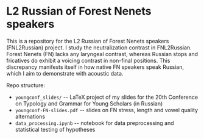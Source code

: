 # L2 Russian of Forest Nenets speakers

This is a repository for the L2 Russian of Forest Nenets speakers (FNL2Russian) project. I study the neutralization contrast in FNL2Russian. Forest Nenets (FN) lacks any laryngeal contrast, whereas Russian stops and fricatives do exhibit a voicing contrast in non-final positions. This discrepancy manifests itself in how native FN speakers speak Russian, which I aim to demonstrate with acoustic data.

Repo structure:
- `youngconf_slides/` -- LaTeX project of my slides for the 20th Conference on Typology and Grammar for Young Scholars (in Russian)
- `youngconf-FN-slides.pdf` -- slides on FN stress, length and vowel quality alternations
- `data_processing.ipynb` -- notebook for data preprocessing and statistical testing of hypotheses